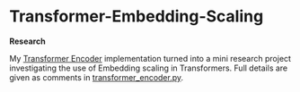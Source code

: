 # Transformer-Embedding-Scaling
<b>Research</b>
  
My <a href=https://github.com/redonovan/Transformer-Encoder>Transformer Encoder</a> implementation turned into a mini research project investigating the use of Embedding scaling in Transformers.  Full details are given as comments in <a href=https://github.com/redonovan/Transformer-Encoder/blob/main/transformer_encoder.py>transformer_encoder.py</a>.
  
  
